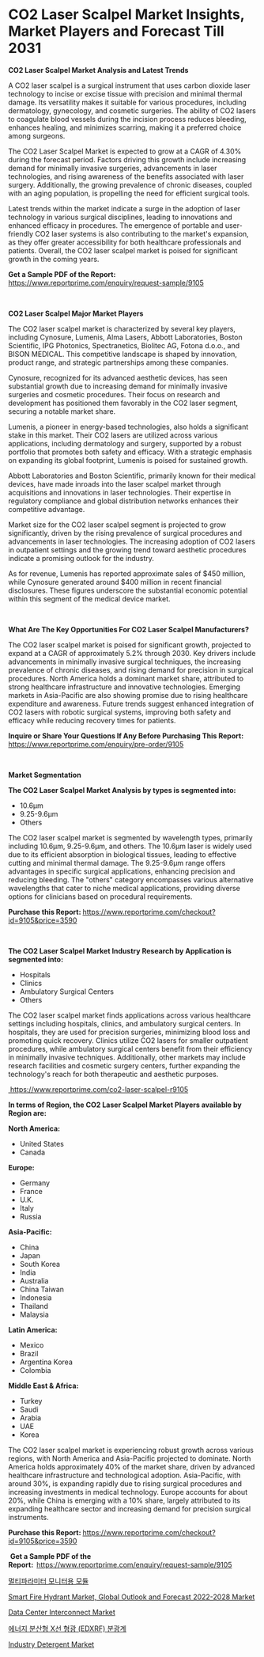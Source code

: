 <p><h1>CO2 Laser Scalpel Market Insights, Market Players and Forecast Till 2031</h1></p><p><strong>CO2 Laser Scalpel Market Analysis and Latest Trends</strong></p>
<p><p>A CO2 laser scalpel is a surgical instrument that uses carbon dioxide laser technology to incise or excise tissue with precision and minimal thermal damage. Its versatility makes it suitable for various procedures, including dermatology, gynecology, and cosmetic surgeries. The ability of CO2 lasers to coagulate blood vessels during the incision process reduces bleeding, enhances healing, and minimizes scarring, making it a preferred choice among surgeons.</p><p>The CO2 Laser Scalpel Market is expected to grow at a CAGR of 4.30% during the forecast period. Factors driving this growth include increasing demand for minimally invasive surgeries, advancements in laser technologies, and rising awareness of the benefits associated with laser surgery. Additionally, the growing prevalence of chronic diseases, coupled with an aging population, is propelling the need for efficient surgical tools.</p><p>Latest trends within the market indicate a surge in the adoption of laser technology in various surgical disciplines, leading to innovations and enhanced efficacy in procedures. The emergence of portable and user-friendly CO2 laser systems is also contributing to the market's expansion, as they offer greater accessibility for both healthcare professionals and patients. Overall, the CO2 laser scalpel market is poised for significant growth in the coming years.</p></p>
<p><strong>Get a Sample PDF of the Report:&nbsp;</strong> <a href="https://www.reportprime.com/enquiry/request-sample/9105">https://www.reportprime.com/enquiry/request-sample/9105</a></p>
<p>&nbsp;</p>
<p><strong>CO2 Laser Scalpel Major Market Players</strong></p>
<p><p>The CO2 laser scalpel market is characterized by several key players, including Cynosure, Lumenis, Alma Lasers, Abbott Laboratories, Boston Scientific, IPG Photonics, Spectranetics, Biolitec AG, Fotona d.o.o., and BISON MEDICAL. This competitive landscape is shaped by innovation, product range, and strategic partnerships among these companies.</p><p>Cynosure, recognized for its advanced aesthetic devices, has seen substantial growth due to increasing demand for minimally invasive surgeries and cosmetic procedures. Their focus on research and development has positioned them favorably in the CO2 laser segment, securing a notable market share. </p><p>Lumenis, a pioneer in energy-based technologies, also holds a significant stake in this market. Their CO2 lasers are utilized across various applications, including dermatology and surgery, supported by a robust portfolio that promotes both safety and efficacy. With a strategic emphasis on expanding its global footprint, Lumenis is poised for sustained growth.</p><p>Abbott Laboratories and Boston Scientific, primarily known for their medical devices, have made inroads into the laser scalpel market through acquisitions and innovations in laser technologies. Their expertise in regulatory compliance and global distribution networks enhances their competitive advantage.</p><p>Market size for the CO2 laser scalpel segment is projected to grow significantly, driven by the rising prevalence of surgical procedures and advancements in laser technologies. The increasing adoption of CO2 lasers in outpatient settings and the growing trend toward aesthetic procedures indicate a promising outlook for the industry.</p><p>As for revenue, Lumenis has reported approximate sales of $450 million, while Cynosure generated around $400 million in recent financial disclosures. These figures underscore the substantial economic potential within this segment of the medical device market.</p></p>
<p>&nbsp;</p>
<p><strong>What Are The Key Opportunities For CO2 Laser Scalpel Manufacturers?</strong></p>
<p><p>The CO2 laser scalpel market is poised for significant growth, projected to expand at a CAGR of approximately 5.2% through 2030. Key drivers include advancements in minimally invasive surgical techniques, the increasing prevalence of chronic diseases, and rising demand for precision in surgical procedures. North America holds a dominant market share, attributed to strong healthcare infrastructure and innovative technologies. Emerging markets in Asia-Pacific are also showing promise due to rising healthcare expenditure and awareness. Future trends suggest enhanced integration of CO2 lasers with robotic surgical systems, improving both safety and efficacy while reducing recovery times for patients.</p></p>
<p><strong>Inquire or Share Your Questions If Any Before Purchasing This Report:</strong> <a href="https://www.reportprime.com/enquiry/pre-order/9105">https://www.reportprime.com/enquiry/pre-order/9105</a></p>
<p>&nbsp;</p>
<p><strong>Market Segmentation</strong></p>
<p><strong>The CO2 Laser Scalpel Market Analysis by types is segmented into:</strong></p>
<p><ul><li>10.6μm</li><li>9.25-9.6μm</li><li>Others</li></ul></p>
<p><p>The CO2 laser scalpel market is segmented by wavelength types, primarily including 10.6μm, 9.25-9.6μm, and others. The 10.6μm laser is widely used due to its efficient absorption in biological tissues, leading to effective cutting and minimal thermal damage. The 9.25-9.6μm range offers advantages in specific surgical applications, enhancing precision and reducing bleeding. The "others" category encompasses various alternative wavelengths that cater to niche medical applications, providing diverse options for clinicians based on procedural requirements.</p></p>
<p><strong>Purchase this Report:&nbsp;</strong><a href="https://www.reportprime.com/checkout?id=9105&price=3590">https://www.reportprime.com/checkout?id=9105&price=3590</a></p>
<p>&nbsp;</p>
<p><strong>The CO2 Laser Scalpel Market Industry Research by Application is segmented into:</strong></p>
<p><ul><li>Hospitals</li><li>Clinics</li><li>Ambulatory Surgical Centers</li><li>Others</li></ul></p>
<p><p>The CO2 laser scalpel market finds applications across various healthcare settings including hospitals, clinics, and ambulatory surgical centers. In hospitals, they are used for precision surgeries, minimizing blood loss and promoting quick recovery. Clinics utilize CO2 lasers for smaller outpatient procedures, while ambulatory surgical centers benefit from their efficiency in minimally invasive techniques. Additionally, other markets may include research facilities and cosmetic surgery centers, further expanding the technology's reach for both therapeutic and aesthetic purposes.</p></p>
<p><a href="https://www.reportprime.com/co2-laser-scalpel-r9105">&nbsp;https://www.reportprime.com/co2-laser-scalpel-r9105</a></p>
<p><strong>In terms of Region, the CO2 Laser Scalpel Market Players available by Region are:</strong></p>
<p>
    <p> <strong> North America: </strong>
        <ul>
            <li>United States</li>
            <li>Canada</li>
        </ul>
        </p> 
    <p> <strong> Europe: </strong>
        <ul>
            <li>Germany</li>
            <li>France</li>
            <li>U.K.</li>
            <li>Italy</li>
            <li>Russia</li>
        </ul>
        </p> 
    <p> <strong> Asia-Pacific: </strong>
        <ul>
            <li>China</li>
            <li>Japan</li>
            <li>South Korea</li>
            <li>India</li>
            <li>Australia</li>
            <li>China Taiwan</li>
            <li>Indonesia</li>
            <li>Thailand</li>
            <li>Malaysia</li>
        </ul>
        </p> 
    <p> <strong> Latin America: </strong>
        <ul>
            <li>Mexico</li>
            <li>Brazil</li>
            <li>Argentina Korea</li>
            <li>Colombia</li>
        </ul>
        </p> 
    <p> <strong> Middle East & Africa: </strong>
        <ul>
            <li>Turkey</li>
            <li>Saudi</li>
            <li>Arabia</li>
            <li>UAE</li>
            <li>Korea</li>
        </ul>
    </p>
    </p>
<p><p>The CO2 laser scalpel market is experiencing robust growth across various regions, with North America and Asia-Pacific projected to dominate. North America holds approximately 40% of the market share, driven by advanced healthcare infrastructure and technological adoption. Asia-Pacific, with around 30%, is expanding rapidly due to rising surgical procedures and increasing investments in medical technology. Europe accounts for about 20%, while China is emerging with a 10% share, largely attributed to its expanding healthcare sector and increasing demand for precision surgical instruments.</p></p>
<p><strong>Purchase this Report: </strong><a href="https://www.reportprime.com/checkout?id=9105&price=3590">https://www.reportprime.com/checkout?id=9105&price=3590</a></p>
<p>&nbsp;<strong>Get a Sample PDF of the Report:&nbsp;&nbsp;</strong><a href="https://www.reportprime.com/enquiry/request-sample/9105">https://www.reportprime.com/enquiry/request-sample/9105</a></p>
<p><strong></strong></p>
<p><p><a href="https://medium.com/@avaoneill70/%EC%84%B8%EA%B3%84-modules-for-multi-parameter-monitor-market-%EC%9D%80-2024%EC%97%90%EC%84%9C-2031%EB%A1%9C-%EC%97%B0%ED%8F%89%EA%B7%A0-%EC%A6%9D%EA%B0%80%EC%9C%A8%EC%9D%84-%EB%B3%B4%EC%9D%BC-%EA%B2%83%EC%9C%BC%EB%A1%9C-%EC%98%88%EC%83%81%EB%90%A9%EB%8B%88%EB%8B%A4-2a86a0615e61">멀티파라미터 모니터용 모듈</a></p><p><a href="https://medium.com/@jeniw10236654655/the-global-smart-fire-hydrant-market-global-outlook-and-forecast-2022-2028-market-is-a-dynamic-a3793503c140">Smart Fire Hydrant Market, Global Outlook and Forecast 2022-2028 Market</a></p><p><a href="https://www.linkedin.com/pulse/global-data-center-interconnect-market-projected-grow-cagr-wkulf?trackingId=f023Q4wBQCWPbhhFJmYqvQ%3D%3D">Data Center Interconnect Market</a></p><p><a href="https://medium.com/@avaoneill70/%EC%84%B8%EA%B3%84-energy-dispersive-x-ray-fluorescence-edxrf-spectrometer-market-%EC%9D%80-2024%EC%97%90%EC%84%9C-2031%EB%A1%9C-%EC%97%B0%ED%8F%89%EA%B7%A0-%EC%A6%9D%EA%B0%80%EC%9C%A8%EC%9D%84-%EB%B3%B4%EC%9D%BC-%EA%B2%83%EC%9C%BC%EB%A1%9C-86abc4dbfb08">에너지 분산형 X선 형광 (EDXRF) 분광계</a></p><p><a href="https://issuu.com/reportprime-2/docs/industry-detergent-market-size-2030_62a2299b6e4ba5">Industry Detergent Market</a></p></p>